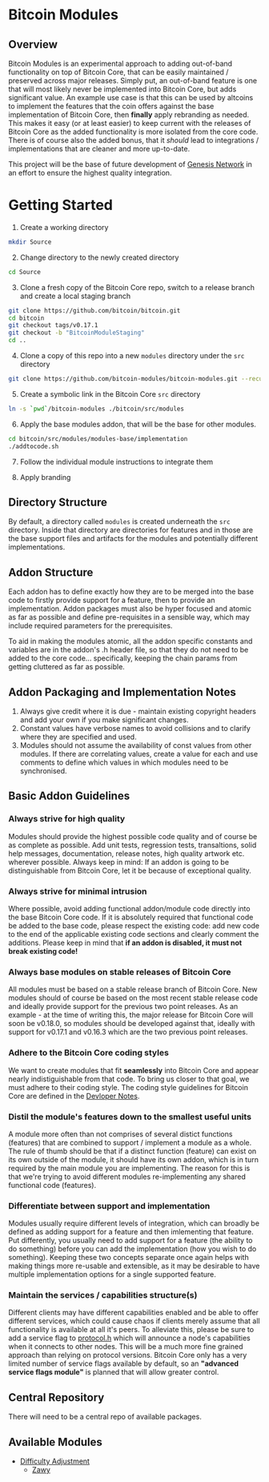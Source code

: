 Bitcoin Modules 
===============
Overview
--------
Bitcoin Modules is an experimental approach to adding out-of-band functionality on top of Bitcoin Core, that can be easily maintained / preserved across major releases. Simply put, an out-of-band feature is one that will most likely never be implemented into Bitcoin Core, but adds significant value. An example use case is that this can be used by altcoins to implement the features that the coin offers against the base implementation of Bitcoin Core, then **finally** apply rebranding as needed. This makes it easy (or at least easier) to keep current with the releases of Bitcoin Core as the added functionality is more isolated from the core code. There is of course also the added bonus, that it *should* lead to integrations / implementations that are cleaner and more up-to-date.

This project will be the base of future development of [Genesis Network](https://github.com/genesisofficial/genesis) in an effort to ensure the highest quality integration.

Getting Started
===============
1. Create a working directory
```sh
mkdir Source
```

2. Change directory to the newly created directory
```sh
cd Source
```

3. Clone a fresh copy of the Bitcoin Core repo, switch to a release branch and create a local staging branch
```sh
git clone https://github.com/bitcoin/bitcoin.git
cd bitcoin
git checkout tags/v0.17.1
git checkout -b "BitcoinModuleStaging"
cd ..
```

4. Clone a copy of this repo into a new `modules` directory under the `src` directory 
```sh
git clone https://github.com/bitcoin-modules/bitcoin-modules.git --recursive
```

5. Create a symbolic link in the Bitcoin Core `src` directory
```sh
ln -s `pwd`/bitcoin-modules ./bitcoin/src/modules
```

6. Apply the base modules addon, that will be the base for other modules.
```sh
cd bitcoin/src/modules/modules-base/implementation
./addtocode.sh
```

7. Follow the individual module instructions to integrate them

8. Apply branding


Directory Structure
-------------------
By default, a directory called `modules` is created underneath the `src` directory. Inside that directory are directories for features and in those are the base support files and artifacts for the modules and potentially different implementations.

Addon Structure
---------------
Each addon has to define exactly how they are to be merged into the base code to firstly provide support for a feature, then to provide an implementation. Addon packages must also be hyper focused and atomic as far as possible and define pre-requisites in a sensible way, which may include required parameters for the prerequisites.

To aid in making the modules atomic, all the addon specific constants and variables are in the addon's .h header file, so that they do not need to be added to the core code... specifically, keeping the chain params from getting cluttered as far as possible.

Addon Packaging and Implementation Notes
----------------------------------------
1. Always give credit where it is due - maintain existing copyright headers and add your own if you make significant changes.
2. Constant values have verbose names to avoid collisions and to clarify where they are specified and used.
3. Modules should not assume the availability of const values from other modules. If there are correlating values, create a value for each and use comments to define which values in which modules need to be synchronised. 

Basic Addon Guidelines
----------------------
### Always strive for high quality
Modules should provide the highest possible code quality and of course be as complete as possible. Add unit tests, regression tests, transaltions, solid help messages, documentation, release notes, high quality artwork etc. wherever possible. Always keep in mind: If an addon is going to be distinguishable from Bitcoin Core, let it be because of exceptional quality. 

### Always strive for minimal intrusion
Where possible, avoid adding functional addon/module code directly into the base Bitcoin Core code. If it is absolutely required that functional code be added to the base code, please respect the existing code: add new code to the end of the applicable existing code sections and clearly comment the additions. Please keep in mind that **if an addon is disabled, it must not break existing code!**

### Always base modules on stable releases of Bitcoin Core
All modules must be based on a stable release branch of Bitcoin Core. New modules should of course be based on the most recent stable release code and ideally provide support for the previous two point releases. As an example - at the time of writing this, the major release for Bitcoin Core will soon be v0.18.0, so modules should be developed against that, ideally with support for v0.17.1 and v0.16.3 which are the two previous point releases.

### Adhere to the Bitcoin Core coding styles
We want to create modules that fit **seamlessly** into Bitcoin Core and appear nearly indistiguishable from that code. To bring us closer to that goal, we must adhere to their coding style. The coding style guidelines for Bitcoin Core are defined in the [Devloper Notes](https://github.com/bitcoin/bitcoin/blob/master/doc/developer-notes.md). 

### Distil the module's features down to the smallest useful units
A module more often than not comprises of several distict functions (features) that are combined to support / implement a module as a whole. The rule of thumb should be that if a distinct function (feature) can exist on its own outside of the module, it should have its own addon, which is in turn required by the main module you are implementing. The reason for this is that we're trying to avoid different modules re-implementing any shared functional code (features). 

### Differentiate between support and implementation
Modules usually require different levels of integration, which can broadly be defined as adding support for a feature and then imlementing that feature. Put differently, you usually need to add support for a feature (the ability to do something) before you can add the implementation (how you wish to do something). Keeping these two concepts separate once again helps with making things more re-usable and extensible, as it may be desirable to have multiple implementation options for a single supported feature.

### Maintain the services / capabilities structure(s)
Different clients may have different capabilities enabled and be able to offer different services, which could cause chaos if clients merely assume that all functionality is available at all it's peers. To alleviate this, please be sure to add a service flag to [protocol.h](https://github.com/bitcoin/bitcoin/blob/master/src/protocol.h) which will announce a node's capabilities when it connects to other nodes. This will be a much more fine grained approach than relying on protocol versions. Bitcoin Core only has a very limited number of service flags available by default, so an **"advanced service flags module"** is planned that will allow greater control.

Central Repository
------------------
There will need to be a central repo of available packages.

Available Modules
----------------
* [Difficulty Adjustment](difficulty)
  * [Zawy](difficulty/zawy)
